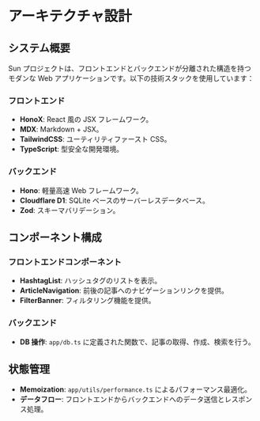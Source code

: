 # アーキテクチャ設計

## システム概要

Sun プロジェクトは、フロントエンドとバックエンドが分離された構造を持つモダンな Web アプリケーションです。以下の技術スタックを使用しています：

### フロントエンド

- **HonoX**: React 風の JSX フレームワーク。
- **MDX**: Markdown + JSX。
- **TailwindCSS**: ユーティリティファースト CSS。
- **TypeScript**: 型安全な開発環境。

### バックエンド

- **Hono**: 軽量高速 Web フレームワーク。
- **Cloudflare D1**: SQLite ベースのサーバーレスデータベース。
- **Zod**: スキーマバリデーション。

## コンポーネント構成

### フロントエンドコンポーネント

- **HashtagList**: ハッシュタグのリストを表示。
- **ArticleNavigation**: 前後の記事へのナビゲーションリンクを提供。
- **FilterBanner**: フィルタリング機能を提供。

### バックエンド

- **DB 操作**: `app/db.ts` に定義された関数で、記事の取得、作成、検索を行う。

## 状態管理

- **Memoization**: `app/utils/performance.ts` によるパフォーマンス最適化。
- **データフロー**: フロントエンドからバックエンドへのデータ送信とレスポンス処理。

